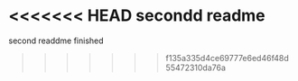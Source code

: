 <<<<<<< HEAD
secondd readme
=======
second readdme
finished
>>>>>>> f135a335d4ce69777e6ed46f48d55472310da76a
